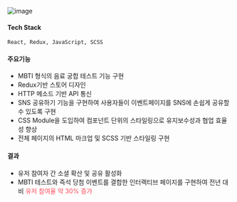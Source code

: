 ![image](/about/projects/spoon_milkis_img.jpg)

#### Tech Stack
```
React, Redux, JavaScript, SCSS
```

#### 주요기능
- MBTI 형식의 음료 궁합 테스트 기능 구현
- Redux기반 스토어 디자인
- HTTP 메소드 기반 API 통신
- SNS 공유하기 기능을 구현하여 사용자들이 이벤트페이지를 SNS에 손쉽게 공유할 수 있도록 구현
- CSS Module을 도입하여 컴포넌트 단위의 스타일링으로 유지보수성과 협업 효율성 향상
- 전체 페이지의 HTML 마크업 및 SCSS 기반 스타일링 구현

#### 결과
- 유저 참여자 간 소셜 확산 및 공유 활성화
- MBTI 테스트와 즉석 당첨 이벤트를 결합한 인터랙티브 페이지를 구현하여 전년 대비 <span style="color: #FF4858">유저 참여율 약 30% 증가</span>